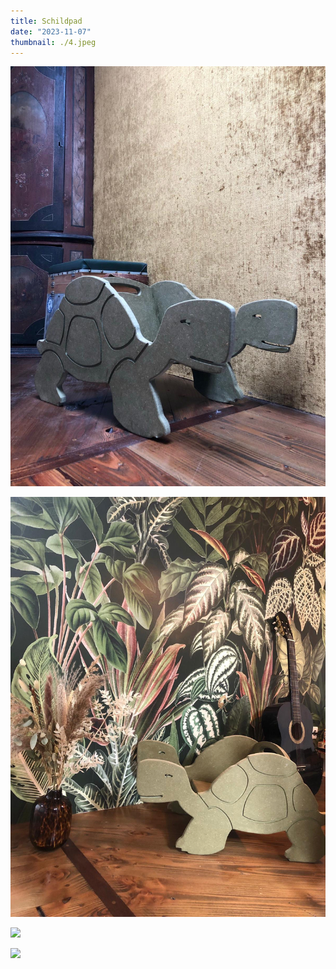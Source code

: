 ```yaml
---
title: Schildpad
date: "2023-11-07"
thumbnail: ./4.jpeg
---
```


![](1.jpeg)

![](2.jpeg)

![](3.jpeg)

![](4.jpeg)
